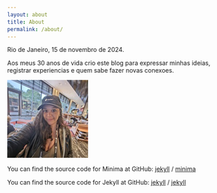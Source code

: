 ```yaml
---
layout: about
title: About
permalink: /about/
---
```


Rio de Janeiro, 15 de novembro de 2024. 


Aos meus 30 anos de vida crio este blog para expressar minhas ideias, registrar experiencias e quem sabe fazer novas conexoes.

![perfil](/assets/perfil_.jpg)


You can find the source code for Minima at GitHub:
[jekyll][jekyll-organization] /
[minima](https://github.com/jekyll/minima)

You can find the source code for Jekyll at GitHub:
[jekyll][jekyll-organization] /
[jekyll](https://github.com/jekyll/jekyll)


[jekyll-organization]: https://github.com/jekyll
